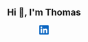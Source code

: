 <h2 align="center"> Hi 👋, I'm Thomas </h2>

<p align="center">
  <a href="https://www.linkedin.com/in/thomasmcdonald-009b1796">
    <img alt="Thomas' LinkedIn" width="22px" src="icons/linkedin.svg" />
  </a>
</p>

